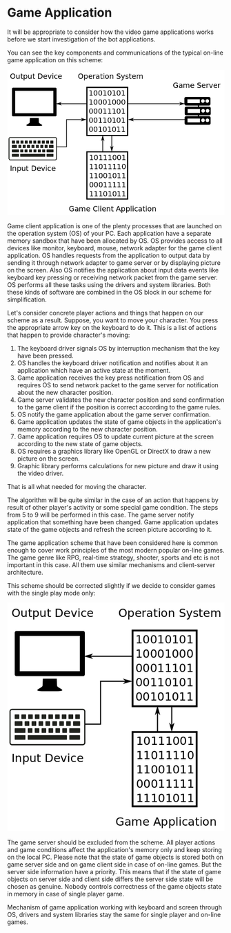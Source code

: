 # Game Application

It will be appropriate to consider how the video game applications works before we start investigation of the bot applications. 

You can see the key components and communications of the typical on-line game application on this scheme:

![On-line Game Application Scheme](game-application.png)

Game client application is one of the plenty processes that are launched on the operation system (OS) of your PC. Each application have a separate memory sandbox that have been allocated by OS. OS provides access to all devices like monitor, keyboard, mouse, network adapter for the game client application. OS handles requests from the application to output data by sending it through network adapter to game server or by displaying picture on the screen. Also OS notifies the application about input data events like keyboard key pressing or receiving network packet from the game server. OS performs all these tasks using the drivers and system libraries. Both these kinds of software are combined in the OS block in our scheme for simplification. 

Let's consider concrete player actions and things that happen on our scheme as a result. Suppose, you want to move your character. You press the appropriate arrow key on the keyboard to do it. This is a list of actions that happen to provide character's moving:

1. The keyboard driver signals OS by interruption mechanism that the key have been pressed.
2. OS handles the keyboard driver notification and notifies about it an application which have an active state at the moment.
3. Game application receives the key press notification from OS and requires OS to send network packet to the game server for notification about the new character position.
4. Game server validates the new character position and send confirmation to the game client if the position is correct according to the game rules.
5. OS notify the game application about the game server confirmation.
6. Game application updates the state of game objects in the application's memory according to the new character position.
7. Game application requires OS to update current picture at the screen according to the new state of game objects.
8. OS requires a graphics library like OpenGL or DirectX to draw a new picture on the screen. 
9. Graphic library performs calculations for new picture and draw it using the video driver.

That is all what needed for moving the character. 

The algorithm will be quite similar in the case of an action that happens by result of other player's activity or some special game condition. The steps from 5 to 9 will be performed in this case. The game server notify application that something have been changed. Game application updates state of the game objects and refresh the screen picture according to it.

The game application scheme that have been considered here is common enough to cover work principles of the most modern popular on-line games. The game genre like RPG, real-time strategy, shooter, sports and etc is not important in this case. All them use similar mechanisms and client-server architecture.

This scheme should be corrected slightly if we decide to consider games with the single play mode only:

![Local Game Application Scheme](game-local-application.png)

The game server should be excluded from the scheme. All player actions and game conditions affect the application's memory only and keep storing on the local PC. Please note that the state of game objects is stored both on game server side and on game client side in case of on-line games. But the server side information have a priority. This means that if the state of game objects on server side and client side differs the server side state will be chosen as genuine. Nobody controls correctness of the game objects state in memory in case of single player game.

Mechanism of game application working with keyboard and screen through OS, drivers and system libraries stay the same for single player and on-line games.
